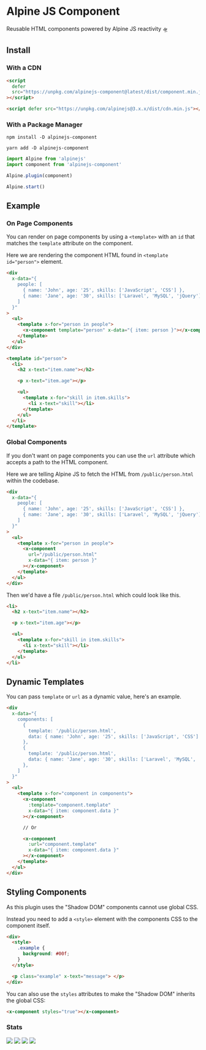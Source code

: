 # Alpine JS Component

Reusable HTML components powered by Alpine JS reactivity 🛸

## Install

### With a CDN

```html
<script
  defer
  src="https://unpkg.com/alpinejs-component@latest/dist/component.min.js"
></script>

<script defer src="https://unpkg.com/alpinejs@3.x.x/dist/cdn.min.js"></script>
```

### With a Package Manager

```shell
npm install -D alpinejs-component

yarn add -D alpinejs-component
```

```js
import Alpine from 'alpinejs'
import component from 'alpinejs-component'

Alpine.plugin(component)

Alpine.start()
```

## Example

### On Page Components

You can render on page components by using a `<template>` with an `id` that
matches the `template` attribute on the component.

Here we are rendering the component HTML found in `<template id="person">`
element.

```html
<div
  x-data="{
    people: [
      { name: 'John', age: '25', skills: ['JavaScript', 'CSS'] },
      { name: 'Jane', age: '30', skills: ['Laravel', 'MySQL', 'jQuery'] }
    ]
  }"
>
  <ul>
    <template x-for="person in people">
      <x-component template="person" x-data="{ item: person }"></x-component>
    </template>
  </ul>
</div>

<template id="person">
  <li>
    <h2 x-text="item.name"></h2>

    <p x-text="item.age"></p>

    <ul>
      <template x-for="skill in item.skills">
        <li x-text="skill"></li>
      </template>
    </ul>
  </li>
</template>
```

### Global Components

If you don't want on page components you can use the `url` attribute which
accepts a path to the HTML component.

Here we are telling Alpine JS to fetch the HTML from `/public/person.html`
within the codebase.

```html
<div
  x-data="{
    people: [
      { name: 'John', age: '25', skills: ['JavaScript', 'CSS'] },
      { name: 'Jane', age: '30', skills: ['Laravel', 'MySQL', 'jQuery'] }
    ]
  }"
>
  <ul>
    <template x-for="person in people">
      <x-component
        url="/public/person.html"
        x-data="{ item: person }"
      ></x-component>
    </template>
  </ul>
</div>
```

Then we'd have a file `/public/person.html` which could look like this.

```html
<li>
  <h2 x-text="item.name"></h2>

  <p x-text="item.age"></p>

  <ul>
    <template x-for="skill in item.skills">
      <li x-text="skill"></li>
    </template>
  </ul>
</li>
```

## Dynamic Templates

You can pass `template` or `url` as a dynamic value, here's an example.

```html
<div
  x-data="{
    components: [
      {
        template: '/public/person.html',
        data: { name: 'John', age: '25', skills: ['JavaScript', 'CSS'] }
      },
      {
        template: '/public/person.html',
        data: { name: 'Jane', age: '30', skills: ['Laravel', 'MySQL', 'jQuery'] }
      },
    ]
  }"
>
  <ul>
    <template x-for="component in components">
      <x-component
        :template="component.template"
        x-data="{ item: component.data }"
      ></x-component>

      // Or

      <x-component
        :url="component.template"
        x-data="{ item: component.data }"
      ></x-component>
    </template>
  </ul>
</div>
```

## Styling Components

As this plugin uses the "Shadow DOM" components cannot use global CSS.

Instead you need to add a `<style>` element with the components CSS to the
component itself.

```html
<div>
  <style>
    .example {
      background: #00f;
    }
  </style>

  <p class="example" x-text="message"> </p>
</div>
```

You can also use the `styles` attributes to make the "Shadow DOM" inherits the global CSS:
```html
<x-component styles="true"></x-component>
```

### Stats

![](https://img.shields.io/bundlephobia/min/alpinejs-component)
![](https://img.shields.io/npm/v/alpinejs-component)
![](https://img.shields.io/npm/dt/alpinejs-component)
![](https://img.shields.io/github/license/markmead/alpinejs-component)
